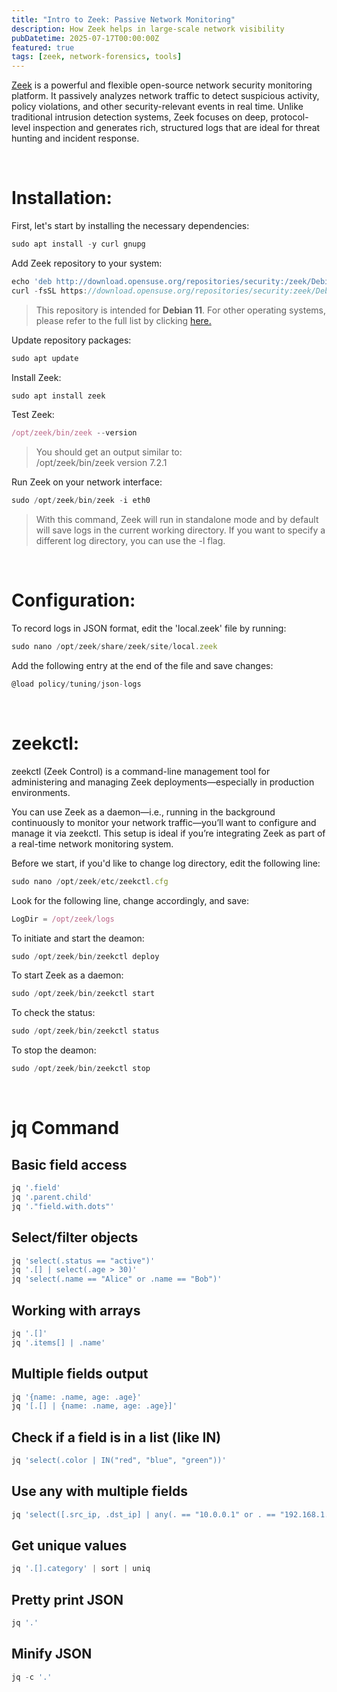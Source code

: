 ```yaml
---
title: "Intro to Zeek: Passive Network Monitoring"
description: How Zeek helps in large-scale network visibility
pubDatetime: 2025-07-17T00:00:00Z
featured: true
tags: [zeek, network-forensics, tools]
---
```


[Zeek](https://zeek.org) is a powerful and flexible open-source network security monitoring platform. It passively analyzes network traffic to detect suspicious activity, policy violations, and other security-relevant events in real time. Unlike traditional intrusion detection systems, Zeek focuses on deep, protocol-level inspection and generates rich, structured logs that are ideal for threat hunting and incident response.

<br>

# Installation:

First, let's start by installing the necessary dependencies:

```jsx
sudo apt install -y curl gnupg
```

Add Zeek repository to your system:

```jsx
echo 'deb http://download.opensuse.org/repositories/security:/zeek/Debian_11/ /' | sudo tee /etc/apt/sources.list.d/zeek.list
curl -fsSL https://download.opensuse.org/repositories/security:zeek/Debian_11/Release.key | sudo gpg --dearmor -o /etc/apt/trusted.gpg.d/security_zeek.gpg
```

> This repository is intended for **Debian 11**. For other operating systems, please refer to the full list by clicking [here.](https://software.opensuse.org/download.html?project=security%3Azeek&package=zeek)

Update repository packages:

```jsx
sudo apt update
```

Install Zeek:

```jsx
sudo apt install zeek
```

Test Zeek:

```jsx
/opt/zeek/bin/zeek --version
```

> You should get an output similar to:<br>
> /opt/zeek/bin/zeek version 7.2.1

Run Zeek on your network interface:

```jsx
sudo /opt/zeek/bin/zeek -i eth0
```

> With this command, Zeek will run in standalone mode and by default will save logs in the current working directory. If you want to specify a different log directory, you can use the -l flag.

<br>

# Configuration:

To record logs in JSON format, edit the 'local.zeek' file by running:

```jsx
sudo nano /opt/zeek/share/zeek/site/local.zeek
```

Add the following entry at the end of the file and save changes:

```jsx
@load policy/tuning/json-logs
```

<br>

# zeekctl:

zeekctl (Zeek Control) is a command-line management tool for administering and managing Zeek deployments—especially in production environments.

You can use Zeek as a daemon—i.e., running in the background continuously to monitor your network traffic—you’ll want to configure and manage it via zeekctl. This setup is ideal if you’re integrating Zeek as part of a real-time network monitoring system.

Before we start, if you'd like to change log directory, edit the following line:

```jsx
sudo nano /opt/zeek/etc/zeekctl.cfg
```

Look for the following line, change accordingly, and save:

```jsx
LogDir = /opt/zeek/logs
```

To initiate and start the deamon:

```jsx
sudo /opt/zeek/bin/zeekctl deploy
```

To start Zeek as a daemon:

```jsx
sudo /opt/zeek/bin/zeekctl start
```

To check the status:

```jsx
sudo /opt/zeek/bin/zeekctl status
```

To stop the deamon:

```jsx
sudo /opt/zeek/bin/zeekctl stop
```

<br>

# jq Command

## Basic field access

```jsx
jq '.field'
jq '.parent.child'
jq '."field.with.dots"'
```

## Select/filter objects

```jsx
jq 'select(.status == "active")'
jq '.[] | select(.age > 30)'
jq 'select(.name == "Alice" or .name == "Bob")'
```

## Working with arrays

```jsx
jq '.[]'
jq '.items[] | .name'
```

## Multiple fields output

```jsx
jq '{name: .name, age: .age}'
jq '[.[] | {name: .name, age: .age}]'
```

## Check if a field is in a list (like IN)

```jsx
jq 'select(.color | IN("red", "blue", "green"))'
```

## Use any with multiple fields

```jsx
jq 'select([.src_ip, .dst_ip] | any(. == "10.0.0.1" or . == "192.168.1.5"))'
```

## Get unique values

```jsx
jq '.[].category' | sort | uniq
```

## Pretty print JSON

```jsx
jq '.'
```

## Minify JSON

```jsx
jq -c '.'
```
